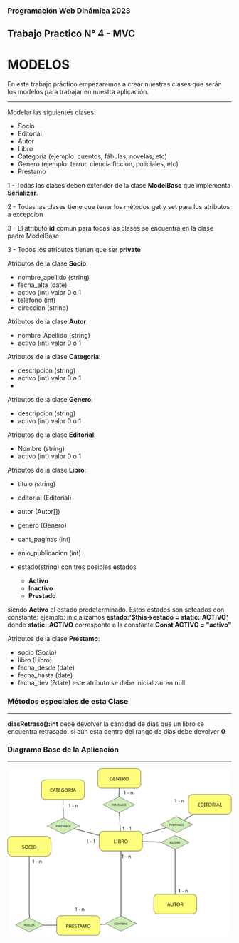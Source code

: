 ### Programación Web Dinámica **2023**
## Trabajo Practico N° 4 - MVC
# MODELOS
En este trabajo práctico empezaremos a crear nuestras clases que serán los modelos para trabajar en nuestra aplicación.

---
Modelar las siguientes clases:
- Socio
- Editorial
- Autor
- Libro
- Categoria (ejemplo: cuentos, fábulas, novelas, etc)
- Genero (ejemplo: terror, ciencia ficcion, policiales, etc)
- Prestamo

1 - Todas las clases deben extender de la clase **ModelBase** que implementa **Serializar**.

2 - Todas las clases tiene que tener los métodos get y set para los atributos a excepcion 

3 - El atributo **id** comun para todas las clases se encuentra en la clase padre ModelBase

3 - Todos los atributos tienen que ser **private**

Atributos de la clase **Socio**:
* nombre_apellido (string)
* fecha_alta (date)
* activo (int) valor 0 o 1
* telefono (int)
* direccion (string)

Atributos de la clase **Autor**:
* nombre_Apellido (string)
* activo (int) valor 0 o 1

Atributos de la clase **Categoria**:
* descripcion (string)
* activo (int) valor 0 o 1
* 
Atributos de la clase **Genero**:
* descripcion (string)
* activo (int) valor 0 o 1

Atributos de la clase **Editorial**:
* Nombre (string)
* activo (int) valor 0 o 1


Atributos de la clase **Libro**:
* titulo (string)
* editorial (Editorial)
* autor (Autor[])
* genero (Genero)
* cant_paginas (int)
* anio_publicacion (int)
* estado(string) con tres posibles estados 

  + **Activo**
  + **Inactivo**
  + **Prestado**

siendo **Activo** el estado predeterminado.
Estos estados son seteados con constante:
ejemplo: inicializamos **estado:'$this->estado = static::ACTIVO'**
donde **static::ACTIVO** corresponte a la constante **Const ACTIVO = "activo"**

Atributos de la clase **Prestamo**:
* socio (Socio)
* libro (Libro)
* fecha_desde (date)
* fecha_hasta (date)
* fecha_dev (?date) este atributo se debe inicializar en null

### **Métodos especiales de esta Clase**
---

**diasRetraso():int**  debe devolver la cantidad de días que un libro se encuentra retrasado, si aún esta dentro del rango de días debe devolver **0**


### Diagrama Base de la Aplicación
---

![diagrama de la app](./asset/diagramaAppLibros.png)



